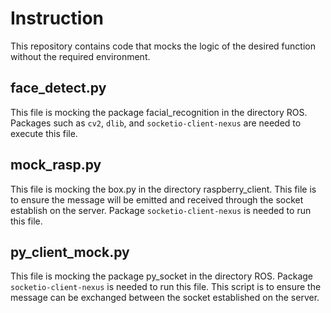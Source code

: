 # Instruction
This repository contains code that mocks the logic of the desired function without the required environment. 

## face_detect.py
This file is mocking the package facial_recognition in the directory ROS. Packages such as `cv2`, `dlib`, and `socketio-client-nexus` are needed to execute this file. 

## mock_rasp.py
This file is mocking the box.py in the directory raspberry_client. This file is to ensure the message will be emitted and received through the socket establish on the server. Package `socketio-client-nexus` is needed to run this file. 

## py_client_mock.py
This file is mocking the package py_socket in the directory ROS. Package `socketio-client-nexus` is needed to run this file.  This script is to ensure the message can be exchanged between the socket established on the server.
